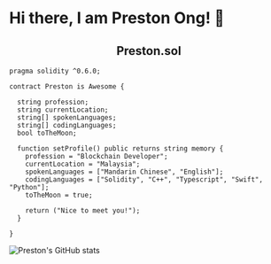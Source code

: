 # Hi there, I am Preston Ong! 👋

<h2 align = "center" > Preston.sol </h2> 

```solidity
pragma solidity ^0.6.0;

contract Preston is Awesome {

  string profession;
  string currentLocation;
  string[] spokenLanguages;
  string[] codingLanguages;
  bool toTheMoon;
  
  function setProfile() public returns string memory {
    profession = "Blockchain Developer";
    currentLocation = "Malaysia";
    spokenLanguages = ["Mandarin Chinese", "English"];
    codingLanguages = ["Solidity", "C++", "Typescript", "Swift", "Python"];
    toTheMoon = true;
    
    return ("Nice to meet you!");
  }
  
}

```

![Preston's GitHub stats](https://github-readme-stats.vercel.app/api?username=preston4896&count_private=true&show_icons=true&theme=dark)
